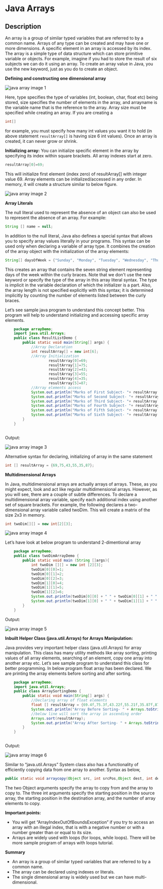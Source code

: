 

Java Arrays
===========



Description
-----------

An array is a group of similar typed variables that are referred to by a common name. Arrays of any type can be created and may have one or more dimensions. A specific element in an array is accessed by its index. The array is a simple type of data structure which can store primitive variable or objects. For example, imagine if you had to store the result of six subjects we can do it using an array. To create an array value in Java, you use the new keyword, just as you do to create an object.

**Defining and constructing one dimensional array**

![java array image 1](https://www.w3resource.com/w3r_images/java-array-image1.png)  

Here, type specifies the type of variables (int, boolean, char, float etc) being stored, size specifies the number of elements in the array, and arrayname is the variable name that is the reference to the array. Array size must be specified while creating an array. If you are creating a 
```java
int[]
```
for example, you must specify how many int values you want it to hold (in above statement `resultArray[]` is having size 6 int values). Once an array is created, it can never grow or shrink.

**Initializing array:** You can initialize specific element in the array by specifying its index within square brackets. All array indexes start at zero.
```java
resultArray[0]=69;
```
This will initialize first element (index zero) of resultArray\[\] with integer value 69. Array elements can be initialized/accessed in any order. In memory, it will create a structure similar to below figure.

![java array image 2](https://www.w3resource.com/w3r_images/java-array-image2.png)  

**Array Literals**

The null literal used to represent the absence of an object can also be used to represent the absence of an array. For example:
```java
String [] name = null;
```
In addition to the null literal, Java also defines a special syntax that allows you to specify array values literally in your programs. This syntax can be used only when declaring a variable of array type. It combines the creation of the array object with the initialization of the array elements:
```java
String[] daysOfWeek = {"Sunday", "Monday", "Tuesday", "Wednesday", "Thursday", "Friday", "Saturday"};
```
This creates an array that contains the seven string element representing days of the week within the curly braces. Note that we don't use the new keyword or specify the type of the array in this array literal syntax. The type is implicit in the variable declaration of which the initializer is a part. Also, the array length is not specified explicitly with this syntax; it is determined implicitly by counting the number of elements listed between the curly braces.

Let’s see sample java program to understand this concept better. This program will help to understand initializing and accessing specific array elements.
```java
    package arrayDemo;
    import java.util.Arrays;
    public class ResultListDemo {
    	public static void main(String[] args) {
    		//Array Declaration
    		int resultArray[] = new int[6];
    		//Array Initialization		
    				resultArray[0]=69;
    				resultArray[1]=75;
    				resultArray[2]=43;
    				resultArray[3]=55;
    				resultArray[4]=35;
    				resultArray[5]=87;
    		//Array elements access	
    		System.out.println("Marks of First Subject- "+ resultArray[0]);
    		System.out.println("Marks of Second Subject- "+ resultArray[1]);
    		System.out.println("Marks of Third Subject- "+ resultArray[2]);
    		System.out.println("Marks of Fourth Subject- "+ resultArray[3]);
    		System.out.println("Marks of Fifth Subject- "+ resultArray[4]);
    		System.out.println("Marks of Sixth Subject- "+ resultArray[5]);
    	}
    }
    

```

Output:

![java array image 3](https://www.w3resource.com/w3r_images/java-array-image3.png)  

Alternative syntax for declaring, initializing of array in the same statement
```java
int [] resultArray = {69,75,43,55,35,87};
```
**Multidimensional Arrays**

In Java, multidimensional arrays are actually arrays of arrays. These, as you might expect, look and act like regular multidimensional arrays. However, as you will see, there are a couple of subtle differences. To declare a multidimensional array variable, specify each additional index using another set of square brackets. For example, the following declares a two-dimensional array variable called twoDim. This will create a matrix of the size 2x3 in memory.
```java
int twoDim[][] = new int[2][3];
```
![java array image 4](https://www.w3resource.com/w3r_images/java-array-image4.png)  

Let’s have look at below program to understand 2-dimentional array

```java
    package arrayDemo;
    public class twoDimArrayDemo {
    	public static void main (String []args){
    		int twoDim [][] = new int [2][3];
    		twoDim[0][0]=1;
    		twoDim[0][1]=2;
    		twoDim[0][2]=3;
    		twoDim[1][0]=4;
    		twoDim[1][1]=5;
    		twoDim[1][2]=6;
    		System.out.println(twoDim[0][0] + " " + twoDim[0][1] + " " + twoDim[0][2]);
    		System.out.println(twoDim[1][0] + " " + twoDim[1][1] + " " + twoDim[1][2]);
    	}
    }
```
Output:

![java array image 5](https://www.w3resource.com/w3r_images/java-array-image5.png)  

**Inbuilt Helper Class (java.util.Arrays) for Arrays Manipulation:**

Java provides very important helper class (java.util.Arrays) for array manipulation. This class has many utility methods like array sorting, printing values of all array elements, searching of an element, copy one array into another array etc. Let’s see sample program to understand this class for better programming. In below program float array has been declared. We are printing the array elements before sorting and after sorting.
```java
    package arrayDemo;
    import java.util.Arrays;
    public class ArraySortingDemo {
    	public static void main(String[] args) {
    		//Declaring array of float elements
    		float [] resultArray = {69.4f,75.3f,43.22f,55.21f,35.87f,87.02f};
    		System.out.println("Array Before Sorting- " + Arrays.toString(resultArray));
    		//below line will sort the array in ascending order
    		Arrays.sort(resultArray);
    		System.out.println("Array After Sorting- " + Arrays.toString(resultArray));
    	}
    }
    

```

Output:

![java array image 6](https://www.w3resource.com/w3r_images/java-array-image6.png)  

Similar to “java.util.Arrays” System class also has a functionality of efficiently copying data from one array to another. Syntax as below,
```java
public static void arraycopy(Object src, int srcPos,Object dest, int destPos, int length) 
```
The two Object arguments specify the array to copy from and the array to copy to. The three int arguments specify the starting position in the source array, the starting position in the destination array, and the number of array elements to copy.

**Important points:**

*   You will get “ArrayIndexOutOfBoundsException” if you try to access an array with an illegal index, that is with a negative number or with a number greater than or equal to its size.
*   Arrays are widely used with loops (for loops, while loops). There will be more sample program of arrays with loops tutorial.

**Summary**

*   An array is a group of similar typed variables that are referred to by a common name.
*   The array can be declared using indexes or literals.
*   The single dimensional array is widely used but we can have multi-dimensional.